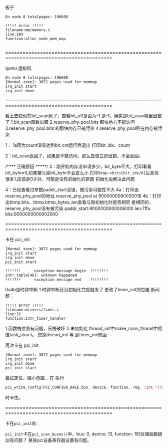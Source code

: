 板子
```
On node 0 totalpages: 196608

!!!!! error !!!!!
filename:mm/memory.c
line:284
function:alloc_node_mem_map


```

===========================================================================================

qumu 虚拟机
```
On node 0 totalpages: 196608
[Normal zone]: 3072 pages used for memmap
irq_init start
irq_init done

```
===========================================================================================


看上去貌似在bit_scan死了，查看bit_off是否为-1
是-1，确实是bit_scan哪里出错了
1.bit_scan函数出错
2.reserve_phy_pool.bits 那块地方不能访问
3.reserve_phy_pool.bits 的那块内存已被污染
4.reserve_phy_pool所在内存被污染


1：
1a因为count没有达到bit_cnt运行后退出
打印bit_idx、count

2：bit_scan返回了，如果是不能访问，那么应该立即出错，不会返回。

/**** 正确原因 *****/
3：刚开始内存没申请多少，bit_byte不大，打印看看
bit_byte=0,如果被污染bit_byte不会这么小
打印`btmp->bits[bit_idx/8]`后发现很多1,应该是0才对，可能是没有初始化的原因
初始化后解决此问题

4：已经查看过参数paddr_start没错，被污染可能性不大
4a：打印出reserve_phy_pool的地址
reserve_phy_pool at 9000000090030018
4b：打印出btmp.bits、btmp.btmp_bytes_len查看与刚初始化时是否相同
是相同的，reserve_phy_pool没有被污染
paddr_start:9000000000006000
len:7ffa
bits:9000000000002000


===========================================================================================

卡在 pci_init
```
[Normal zone]: 3072 pages used for memmap
irq_init start
irq_init done
pci_init start
```

```
!!!!!!!      exception message begin  !!!!!!!!
intr_table[4b]: unknown happened
!!!!!!!      exception message end    !!!!!!!!
```
0x4b是时钟中断
1.时钟中断还没初始化完就触发了
更改了timer_init的位置
新问题：
```
!!!!! error !!!!!
filename:drivers/timer.c
line:32
function:intr_timer_handler
```
1.函数栈位置有问题，压栈破坏
2.未初始化
thread_init中make_main_thread中赋值task_struct。
交换thread_init 与 到timer_init前面


再次卡在 pci_init
```
[Normal zone]: 3072 pages used for memmap
irq_init start
irq_init done
pci_init start
```
尝试定位，缩小范围...
在 执行
```c
pci_write_config(PCI_CONFIG0_BASE,bus, device, function, reg, (int *)0xffffffff);

```
时卡住。

===========================================================================================

卡在`pci_init`处:

`pci_init`卡在`pci_scan_buses()`中，bus: 0, device: 13, function: 1时处理函数疑似有问题？
	某些pci设备寄存器设置有问题。
